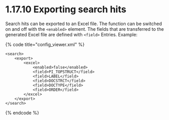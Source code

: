 # 1.17.10 Exporting search hits

Search hits can be exported to an Excel file. The function can be switched on and off with the `<enabled>` element. The fields that are transferred to the generated Excel file are defined with `<field>` Entries. Example:

{% code title="config\_viewer.xml" %}
```markup
<search>
    <export>
        <excel>
            <enabled>false</enabled>
            <field>PI_TOPSTRUCT</field>
            <field>LABEL</field>
            <field>DOCSTRCT</field>
            <field>DOCTYPE</field>
            <field>ORDER</field>
        </excel>
    </export>
</search>
```
{% endcode %}

